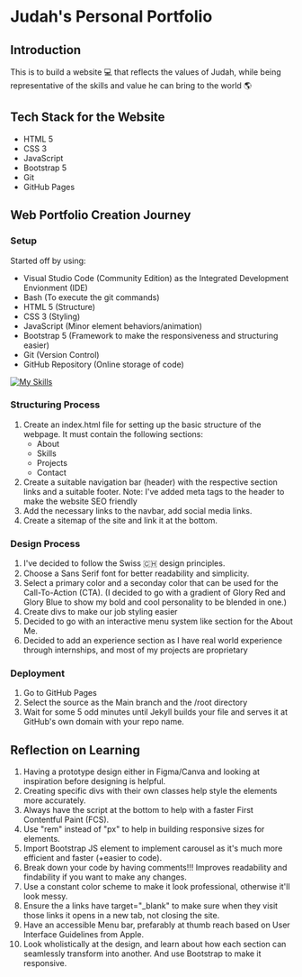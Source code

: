 # Judah's Personal Portfolio

## Introduction
This is to build a website 💻 that reflects the values of Judah, while being representative of the skills and value he can bring to the world 🌎

## Tech Stack for the Website
- HTML 5
- CSS 3
- JavaScript
- Bootstrap 5
- Git
- GitHub Pages

## Web Portfolio Creation Journey
### Setup
Started off by using:
- Visual Studio Code (Community Edition) as the Integrated Development Envionment (IDE)
- Bash (To execute the git commands)
- HTML 5 (Structure)
- CSS 3 (Styling)
- JavaScript (Minor element behaviors/animation)
- Bootstrap 5 (Framework to make the responsiveness and structuring easier)
- Git (Version Control)
- GitHub Repository (Online storage of code)

[![My Skills](https://skillicons.dev/icons?i=vscode,bash,html,css,js,bootstrap,git,github)](https://skillicons.dev)

### Structuring Process
1. Create an index.html file for setting up the basic structure of the webpage. It must contain the following sections:
    - About 
    - Skills
    - Projects
    - Contact
2. Create a suitable navigation bar (header) with the respective section links and a suitable footer.
Note: I've added meta tags to the header to make the website SEO friendly
3. Add the necessary links to the navbar, add social media links.
4. Create a sitemap of the site and link it at the bottom.

### Design Process
1. I've decided to follow the Swiss 🇨🇭 design principles.
2. Choose a Sans Serif font for better readability and simplicity.
3. Select a primary color and a seconday color that can be used for the Call-To-Action (CTA).
(I decided to go with a gradient of Glory Red and Glory Blue to show my bold and cool personality to be blended in one.)
4. Create divs to make our job styling easier
5. Decided to go with an interactive menu system like section for the About Me.
6. Decided to add an experience section as I have real world experience through internships, and most of my projects are proprietary

### Deployment
1. Go to GitHub Pages
2. Select the source as the Main branch and the /root directory
3. Wait for some 5 odd minutes until Jekyll builds your file and serves it at GitHub's own domain with your repo name.

## Reflection on Learning
1. Having a prototype design either in Figma/Canva and looking at inspiration before designing is helpful.
2. Creating specific divs with their own classes help style the elements more accurately.
3. Always have the script at the bottom to help with a faster First Contentful Paint (FCS).
4. Use "rem" instead of "px" to help in building responsive sizes for elements.
5. Import Bootstrap JS element to implement carousel as it's much more efficient and faster (+easier to code).
6. Break down your code by having comments!!! Improves readability and findability if you want to make any changes.
7. Use a constant color scheme to make it look professional, otherwise it'll look messy.
8. Ensure the a links have target="_blank" to make sure when they visit those links it opens in a new tab, not closing the site.
9. Have an accessible Menu bar, prefarably at thumb reach based on User Interface Guidelines from Apple.
10. Look wholistically at the design, and learn about how each section can seamlessly transform into another. And use Bootstrap to make it responsive.